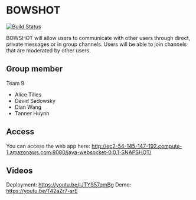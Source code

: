 # BOWSHOT

[![Build Status](https://www.5500jenkins-2.khourycloud.com/buildStatus/icon?job=FSE%2Fteam-9-F19%2Fmaster)](https://www.5500jenkins-2.khourycloud.com/job/FSE/job/team-9-F19/job/master/)

BOWSHOT will allow users to communicate with other users through direct, private messages or in group channels. Users will be able to join channels that are moderated by other users.

## Group member

Team 9

- Alice Tilles
- David Sadowsky
- Dian Wang
- Tanner Huynh

## Access

You can access the web app here: http://ec2-54-145-147-192.compute-1.amazonaws.com:8080/java-websocket-0.0.1-SNAPSHOT/

## Videos

Deployment: https://youtu.be/IJTYS57qmBg
Demo: https://youtu.be/T42aZr7-srE
